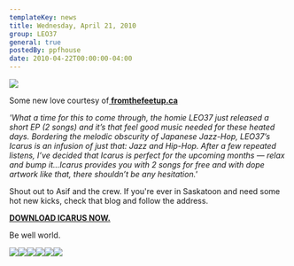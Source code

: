 ```yaml
---
templateKey: news
title: Wednesday, April 21, 2010
group: LEO37
general: true
postedBy: ppfhouse
date: 2010-04-22T00:00:00-04:00
---
```

![](http://www.momentumshop.ca/blog/wp-content/uploads/icarus.jpg)

Some new love courtesy of[ **fromthefeetup.ca**](http://www.momentumshop.ca/blog/uncategorized/leo37-icarus/)

*'What a time for this to come through, the homie LEO37 just released a short EP (2 songs) and it’s that feel good music needed for these heated days. Bordering the melodic obscurity of Japanese Jazz-Hop, LEO37’s *Icarus* is an infusion of just that: Jazz and Hip-Hop. After a few repeated listens, I’ve decided that *Icarus* is perfect for the upcoming months — relax and bump it...Icarus provides you with 2 songs for free and with dope artwork like that, there shouldn’t be any hesitation.'*

Shout out to Asif and the crew. If you're ever in Saskatoon and need some hot new kicks, check that blog and follow the address.

[**DOWNLOAD ICARUS NOW.**](http://leo37.bandcamp.com)

Be well world.

[![](http://www.ppfhouse.com/myspaceimages/tw1.jpg)](http://www.twitter.com/ppfhouse)[![](http://www.ppfhouse.com/myspaceimages/fb1.jpg)](http://www.facebook.com/ppfhouse)[![](http://www.ppfhouse.com/myspaceimages/tb1.jpg)](http://leo37.tumblr.com)[![](http://www.ppfhouse.com/myspaceimages/ms1.jpg)](http://www.myspace.com/ppfhouse)[![](http://www.ppfhouse.com/myspaceimages/yt1.jpg)](http://www.youtube.com/ppfhouse)[![](http://www.ppfhouse.com/myspaceimages/bc1.jpg)](http://ppfhouse.bandcamp.com)